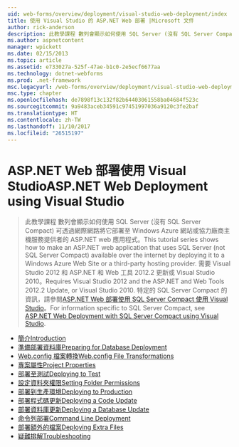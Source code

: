 ```yaml
---
uid: web-forms/overview/deployment/visual-studio-web-deployment/index
title: 使用 Visual Studio 的 ASP.NET Web 部署 |Microsoft 文件
author: rick-anderson
description: 此教學課程 數列會顯示如何使用 SQL Server (沒有 SQL Server Compact) 可透過網際網路將它部署為 t 的 ASP.NET web 應用程式...
ms.author: aspnetcontent
manager: wpickett
ms.date: 02/15/2013
ms.topic: article
ms.assetid: e733027a-525f-47ae-b1c0-2e5ecf6677aa
ms.technology: dotnet-webforms
ms.prod: .net-framework
msc.legacyurl: /web-forms/overview/deployment/visual-studio-web-deployment
msc.type: chapter
ms.openlocfilehash: de7898f13c132f82b64403061558ba04684f523c
ms.sourcegitcommit: 9a9483aceb34591c97451997036a9120c3fe2baf
ms.translationtype: HT
ms.contentlocale: zh-TW
ms.lasthandoff: 11/10/2017
ms.locfileid: "26515197"
---
```

<a name="aspnet-web-deployment-using-visual-studio"></a><span data-ttu-id="e6c29-103">ASP.NET Web 部署使用 Visual Studio</span><span class="sxs-lookup"><span data-stu-id="e6c29-103">ASP.NET Web Deployment using Visual Studio</span></span>
====================
> <span data-ttu-id="e6c29-104">此教學課程 數列會顯示如何使用 SQL Server (沒有 SQL Server Compact) 可透過網際網路將它部署至 Windows Azure 網站或協力廠商主機服務提供者的 ASP.NET web 應用程式。</span><span class="sxs-lookup"><span data-stu-id="e6c29-104">This tutorial series shows how to make an ASP.NET web application that uses SQL Server (not SQL Server Compact) available over the internet by deploying it to a Windows Azure Web Site or a third-party hosting provider.</span></span> <span data-ttu-id="e6c29-105">需要 Visual Studio 2012 和 ASP.NET 和 Web 工具 2012.2 更新或 Visual Studio 2010。</span><span class="sxs-lookup"><span data-stu-id="e6c29-105">Requires Visual Studio 2012 and the ASP.NET and Web Tools 2012.2 Update, or Visual Studio 2010.</span></span> <span data-ttu-id="e6c29-106">特定的 SQL Server Compact 的資訊，請參閱[ASP.NET Web 部署使用 SQL Server Compact 使用 Visual Studio](../../older-versions-getting-started/deployment-to-a-hosting-provider/deployment-to-a-hosting-provider-introduction-1-of-12.md)。</span><span class="sxs-lookup"><span data-stu-id="e6c29-106">For information specific to SQL Server Compact, see [ASP.NET Web Deployment with SQL Server Compact using Visual Studio](../../older-versions-getting-started/deployment-to-a-hosting-provider/deployment-to-a-hosting-provider-introduction-1-of-12.md).</span></span>


- [<span data-ttu-id="e6c29-107">簡介</span><span class="sxs-lookup"><span data-stu-id="e6c29-107">Introduction</span></span>](introduction.md)
- [<span data-ttu-id="e6c29-108">準備部署資料庫</span><span class="sxs-lookup"><span data-stu-id="e6c29-108">Preparing for Database Deployment</span></span>](preparing-databases.md)
- [<span data-ttu-id="e6c29-109">Web.config 檔案轉換</span><span class="sxs-lookup"><span data-stu-id="e6c29-109">Web.config File Transformations</span></span>](web-config-transformations.md)
- [<span data-ttu-id="e6c29-110">專案屬性</span><span class="sxs-lookup"><span data-stu-id="e6c29-110">Project Properties</span></span>](project-properties.md)
- [<span data-ttu-id="e6c29-111">部署至測試</span><span class="sxs-lookup"><span data-stu-id="e6c29-111">Deploying to Test</span></span>](deploying-to-iis.md)
- [<span data-ttu-id="e6c29-112">設定資料夾權限</span><span class="sxs-lookup"><span data-stu-id="e6c29-112">Setting Folder Permissions</span></span>](setting-folder-permissions.md)
- [<span data-ttu-id="e6c29-113">部署到生產環境</span><span class="sxs-lookup"><span data-stu-id="e6c29-113">Deploying to Production</span></span>](deploying-to-production.md)
- [<span data-ttu-id="e6c29-114">部署程式碼更新</span><span class="sxs-lookup"><span data-stu-id="e6c29-114">Deploying a Code Update</span></span>](deploying-a-code-update.md)
- [<span data-ttu-id="e6c29-115">部署資料庫更新</span><span class="sxs-lookup"><span data-stu-id="e6c29-115">Deploying a Database Update</span></span>](deploying-a-database-update.md)
- [<span data-ttu-id="e6c29-116">命令列部署</span><span class="sxs-lookup"><span data-stu-id="e6c29-116">Command Line Deployment</span></span>](command-line-deployment.md)
- [<span data-ttu-id="e6c29-117">部署額外的檔案</span><span class="sxs-lookup"><span data-stu-id="e6c29-117">Deploying Extra Files</span></span>](deploying-extra-files.md)
- [<span data-ttu-id="e6c29-118">疑難排解</span><span class="sxs-lookup"><span data-stu-id="e6c29-118">Troubleshooting</span></span>](troubleshooting.md)
